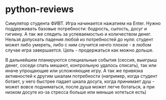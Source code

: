 # python-reviews
Симулятор студента ФИВТ. Игра начинается нажатием на Enter.
Нужно поддерживать базовые потребности: бодрость, сытость, досуг и гигиену. А так же следить за успеваемостью и количеством денег.
Нельзя допускать падения любой из потребностей до нуля: студент может либо умереть, либо с ним случится нечто плохое - в любом случае игра завершается.
Цель - продержаться как можно дольше.


В дальнейшем планируются специальные события (сессия, выигрыш денег, соседи спать мешают, контрольную удалось списать), так или
иначе упрощающие или усложняющие игру. 
А так же привязка активностей к другим шкалам потребности (например, когда студент ботает, у него быстрее падает шкала досуга, когда принимает душ - может вовсе подниматься, после душа может легче ботаться, а при низком досуге из-за стресса больше или меньше хотеться есть)
